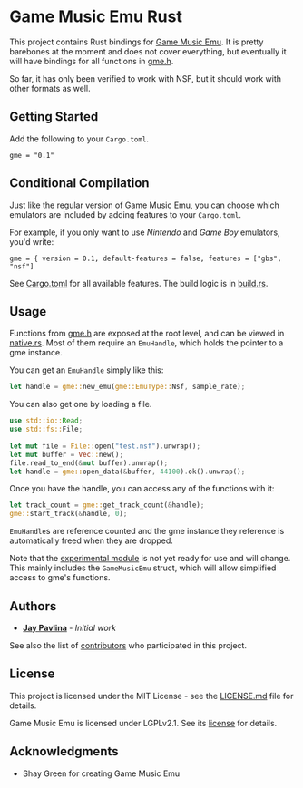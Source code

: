 # Game Music Emu Rust

This project contains Rust bindings for [Game Music Emu](https://bitbucket.org/mpyne/game-music-emu/wiki/Home). It is pretty barebones at the moment and does not cover everything, but eventually it will have bindings for all functions in [gme.h](./src/gme/gme.h). 

So far, it has only been verified to work with NSF, but it should work with other formats as well.

## Getting Started

Add the following to your `Cargo.toml`.

```
gme = "0.1"
```

## Conditional Compilation

Just like the regular version of Game Music Emu, you can choose which emulators are included by adding features to your `Cargo.toml`.

For example, if you only want to use *Nintendo* and *Game Boy* emulators, you'd write:

```
gme = { version = 0.1, default-features = false, features = ["gbs", "nsf"]
```
See [Cargo.toml](Cargo.toml) for all available features. The build logic is in [build.rs](build.rs).

## Usage

Functions from [gme.h](./src/gme/gme.h) are exposed at the root level, and can be viewed in [native.rs](src/native.rs). Most of them require an `EmuHandle`, which holds the pointer to a gme instance.

You can get an `EmuHandle` simply like this:
```rust
let handle = gme::new_emu(gme::EmuType::Nsf, sample_rate);
```
You can also get one by loading a file.

```rust
use std::io::Read;
use std::fs::File;
    
let mut file = File::open("test.nsf").unwrap();
let mut buffer = Vec::new();
file.read_to_end(&mut buffer).unwrap();
let handle = gme::open_data(&buffer, 44100).ok().unwrap();

```

Once you have the handle, you can access any of the functions with it:
```rust
let track_count = gme::get_track_count(&handle);
gme::start_track(&handle, 0);
```

`EmuHandle`s are reference counted and the gme instance they reference is automatically freed when they are dropped. 

Note that the [experimental module](src/experimental.rs) is not yet ready for use and will change. This mainly includes the `GameMusicEmu` struct, which will allow simplified access to gme's functions.

## Authors

* **[Jay Pavlina](https://github.com/JayPavlina)** - *Initial work*

See also the list of [contributors](https://github.com/your/project/contributors) who participated in this project.

## License

This project is licensed under the MIT License - see the [LICENSE.md](LICENSE.md) file for details. 

Game Music Emu is licensed under LGPLv2.1. See its [license](src/gme/license.txt) for details.

## Acknowledgments

* Shay Green for creating Game Music Emu
